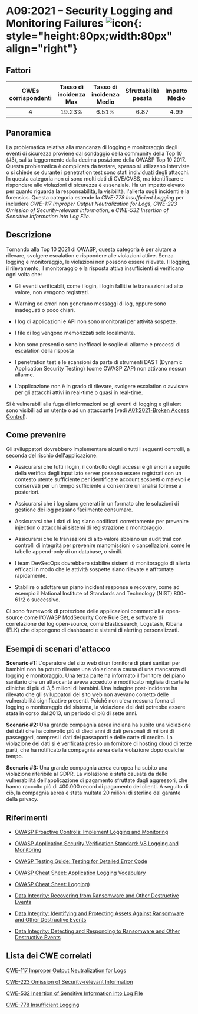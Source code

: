 # A09:2021 – Security Logging and Monitoring Failures    ![icon](assets/TOP_10_Icons_Final_Security_Logging_and_Monitoring_Failures.png){: style="height:80px;width:80px" align="right"}

## Fattori

| CWEs corrispondenti | Tasso di incidenza Max | Tasso di incidenza Medio | Sfruttabilità pesata | Impatto Medio | Copertura Max | Copertura media | Occorrenze Totali | CVE Totali |
|:-------------:|:--------------------:|:--------------------:|:--------------:|:--------------:|:----------------------:|:---------------------:|:-------------------:|:------------:|
| 4           | 19.23%             | 6.51%              | 6.87                 | 4.99                | 53.67%       | 39.97%       | 53,615            | 242        |

## Panoramica

La problematica relativa alla mancanza di logging e monitoraggio degli eventi di sicurezza proviene dal sondaggio della community della Top 10 (#3), salita leggermente dalla decima posizione della OWASP Top 10 2017. Questa problematica
è complicata da testare, spesso si utilizzano interviste o si chiede se durante i penetration test sono stati individuati degli attacchi. In questa categoria non ci sono molti dati di
CVE/CVSS, ma identificare e rispondere alle violazioni di sicurezza è essenziale. Ha un impatto elevato per quanto riguarda la responsabilità, la visibilità, l'allerta sugli incidenti e la forensics. Questa categoria estende la *CWE-778
Insufficient Logging* per includere *CWE-117 Improper Output Neutralization
for Logs*, *CWE-223 Omission of Security-relevant Information*, e
*CWE-532* *Insertion of Sensitive Information into Log File*.

## Descrizione 

Tornando alla Top 10 2021 di OWASP, questa categoria è per aiutare a rilevare,
svolgere escalation e rispondere alle violazioni attive. Senza logging e
monitoraggio, le violazioni non possono essere rilevate. Il logging,
il rilevamento, il monitoraggio e la risposta attiva insufficienti si verificano ogni volta che:

-   Gli eventi verificabili, come i login, i login falliti e le transazioni ad alto valore, non vengono registrati.

-   Warning ed errori non generano messaggi di log, oppure sono inadeguati o poco chiari.

-   I log di applicazioni e API non sono monitorati per attività sospette.

-   I file di log vengono memorizzati solo localmente.

-   Non sono presenti o sono inefficaci le soglie di allarme e processi di escalation della risposta

-   I penetration test e le scansioni da parte di strumenti DAST (Dynamic Application Security Testing) (come OWASP ZAP) 
    non attivano nessun allarme.

-   L'applicazione non è in grado di rilevare, svolgere escalation o avvisare per gli attacchi attivi
    in real-time o quasi in real-time. 

Si è vulnerabili alla fuga di informazioni se gli eventi di logging e gli alert sono
visibili ad un utente o ad un attaccante (vedi [A01:2021-Broken Access Control](A01_2021-Broken_Access_Control.md)).

## Come prevenire

Gli sviluppatori dovrebbero implementare alcuni o tutti i seguenti controlli, 
a seconda del rischio dell'applicazione:

-   Assicurarsi che tutti i login, il controllo degli accessi e gli errori a seguito della verifica degli input lato server
    possono essere registrati con un contesto utente sufficiente per identificare
    account sospetti o malevoli e conservati per un tempo sufficiente a consentire
    un'analisi forense a posteriori.

-   Assicurarsi che i log siano generati in un formato che le soluzioni di gestione dei log
    possano facilmente consumare.

-   Assicurarsi che i dati di log siano codificati correttamente per prevenire injection o
    attacchi ai sistemi di registrazione o monitoraggio.

-   Assicurarsi che le transazioni di alto valore abbiano un audit trail con controlli di integrità
    per prevenire manomissioni o cancellazioni, come le tabelle append-only di un database, o simili.

-   I team DevSecOps dovrebbero stabilire sistemi di monitoraggio di allerta efficaci
    in modo che le attività sospette siano rilevate e affrontate rapidamente.

-   Stabilire o adottare un piano incident response e recovery, come ad esempio il
    National Institute of Standards and Technology (NIST) 800-61r2 o successivo.

Ci sono framework di protezione delle applicazioni commerciali e open-source
come l'OWASP ModSecurity Core Rule Set, e software di correlazione dei log open-source, 
come Elasticsearch, Logstash, Kibana (ELK) che dispongono di dashboard e sistemi di alerting personalizzati.

## Esempi di scenari d'attacco

**Scenario #1:** L'operatore del sito web di un fornitore di piani sanitari per bambini
non ha potuto rilevare una violazione a causa di una mancanza di logging e monitoraggio. Una
terza parte ha informato il fornitore del piano sanitario che un attaccante aveva
acceduto e modificato migliaia di cartelle cliniche di più di
3,5 milioni di bambini. Una indagine post-incidente ha rilevato che gli sviluppatori del sito web
non avevano corretto delle vulnerabilità significative presenti. Poiché non c'era
nessuna forma di logging o monitoraggio del sistema, la violazione dei dati potrebbe essere stata
in corso dal 2013, un periodo di più di sette anni.

**Scenario #2:** Una grande compagnia aerea indiana ha subito una violazione dei dati che ha coinvolto 
più di dieci anni di dati personali di milioni di passeggeri, compresi i dati dei passaporti e delle carte di credito. 
La violazione dei dati si è verificata presso un fornitore di hosting cloud di terze parti, 
che ha notificato la compagnia aerea della violazione dopo qualche tempo.

**Scenario #3:** Una grande compagnia aerea europea ha subito una violazione riferibile al GDPR. 
La violazione è stata causata da delle vulnerabilità dell'applicazione di pagamento 
sfruttate dagli aggressori, che hanno raccolto più di 400.000
record di pagamento dei clienti. A seguito di ciò, la compagnia aerea è stata multata 20 milioni di sterline 
dal garante della privacy.

## Riferimenti

-   [OWASP Proactive Controls: Implement Logging and
    Monitoring](https://owasp.org/www-project-proactive-controls/v3/en/c9-security-logging.html)

-   [OWASP Application Security Verification Standard: V8 Logging and
    Monitoring](https://owasp.org/www-project-application-security-verification-standard)

-   [OWASP Testing Guide: Testing for Detailed Error
    Code](https://owasp.org/www-project-web-security-testing-guide/v41/4-Web_Application_Security_Testing/08-Testing_for_Error_Handling/01-Testing_for_Error_Code)

-   [OWASP Cheat Sheet:
    Application Logging Vocabulary](https://cheatsheetseries.owasp.org/cheatsheets/Application_Logging_Vocabulary_Cheat_Sheet.html)

-   [OWASP Cheat Sheet:
    Logging](https://cheatsheetseries.owasp.org/cheatsheets/Logging_Cheat_Sheet.html))   

-   [Data Integrity: Recovering from Ransomware and Other Destructive
    Events](https://csrc.nist.gov/publications/detail/sp/1800-11/final)

-   [Data Integrity: Identifying and Protecting Assets Against
    Ransomware and Other Destructive
    Events](https://csrc.nist.gov/publications/detail/sp/1800-25/final)

-   [Data Integrity: Detecting and Responding to Ransomware and Other
    Destructive
    Events](https://csrc.nist.gov/publications/detail/sp/1800-26/final)

## Lista dei CWE correlati

[CWE-117 Improper Output Neutralization for Logs](https://cwe.mitre.org/data/definitions/117.html)

[CWE-223 Omission of Security-relevant Information](https://cwe.mitre.org/data/definitions/223.html)

[CWE-532 Insertion of Sensitive Information into Log File](https://cwe.mitre.org/data/definitions/532.html)

[CWE-778 Insufficient Logging](https://cwe.mitre.org/data/definitions/778.html)
